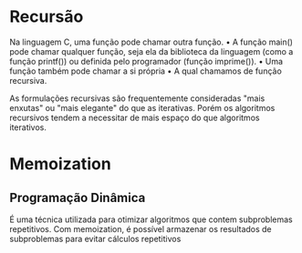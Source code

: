 # Recursão

Na linguagem C, uma função pode chamar outra função.
• A função main() pode chamar qualquer função, seja ela da biblioteca da linguagem
(como a função printf()) ou definida pelo programador (função imprime()).
• Uma função também pode chamar a si própria
• A qual chamamos de função recursiva.

As formulações recursivas são frequentemente consideradas "mais enxutas" ou "mais elegante" do que as iterativas. Porém os algoritmos recursivos tendem a necessitar de mais espaço do que algoritmos iterativos.

# Memoization

## Programação Dinâmica

É uma técnica utilizada para otimizar algoritmos que contem subproblemas repetitivos. Com memoization, é possível armazenar os resultados de subproblemas para evitar cálculos repetitivos
